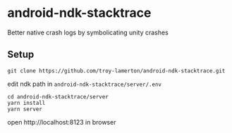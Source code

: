 # android-ndk-stacktrace

Better native crash logs by symbolicating unity crashes

## Setup

```
git clone https://github.com/troy-lamerton/android-ndk-stacktrace.git
```

edit ndk path in `android-ndk-stacktrace/server/.env`

```
cd android-ndk-stacktrace/server
yarn install
yarn server
```

open http://localhost:8123 in browser
